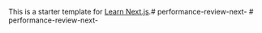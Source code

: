 This is a starter template for [Learn Next.js](https://nextjs.org/learn).#   p e r f o r m a n c e - r e v i e w - n e x t -  
 # performance-review-next-
